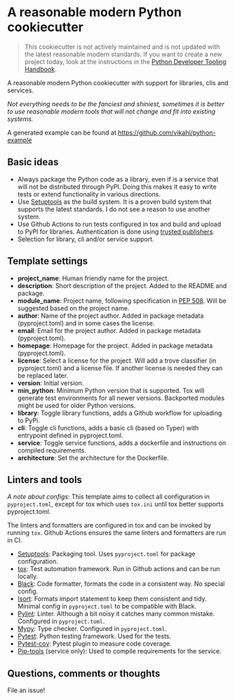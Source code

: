 # A reasonable modern Python cookiecutter

> This cookiecutter is not actively maintained and is not updated with the
> latest reasonable modern standards. If you want to create a new project
>  today, look at the instructions in the [Python Developer Tooling Handbook].

[Python Developer Tooling Handbook]: https://pydevtools.com/handbook/

A reasonable modern Python cookiecutter with support for libraries, clis and
services.

_Not everything needs to be the fanciest and shiniest, sometimes it is better
to use reasonable modern tools that will not change and fit into existing
systems._

A generated example can be found at https://github.com/vikahl/python-example

## Basic ideas

- Always package the Python code as a library, even if is a service that will
  not be distributed through PyPI. Doing this makes it easy to write tests or
  extend functionality in various directions.
- Use [Setuptools] as the build system. It is a proven build system that
  supports the latest standards. I do not see a reason to use another system.
- Use Github Actions to run tests configured in tox and build and upload to
  PyPI for libraries. Authentication is done using [trusted
  publishers](https://docs.pypi.org/trusted-publishers/).
- Selection for library, cli and/or service support.

## Template settings

- __project_name__: Human friendly name for the project.
- __description__: Short description of the project. Added to the README and
  package.
- __module_name__: Project name, following specification in [PEP 508]. Will be
  suggested based on the project name.
- __author__: Name of the project author. Added in package metadata (pyproject.toml)
  and in some cases the license.
- __email__: Email for the project author. Added in package metadata (pyproject.toml).
- __homepage__: Homepage for the project. Added in package metadata (pyproject.toml).
- __license__: Select a license for the project. Will add a trove classifier
  (in pyproject.toml) and a license file. If another license is needed they can be
  replaced later.
- __version__: Initial version.
- __min_python__: Minimum Python version that is supported. Tox will generate
  test environments for all newer versions. Backported modules might be used
  for older Python versions.
- __library__: Toggle library functions, adds a Github workflow for uploading
  to PyPi.
- __cli__: Toggle cli functions, adds a basic cli (based on Typer) with
  entrypoint defined in pyproject.toml.
- __service__: Toggle service functions, adds a dockerfile and instructions on
  compiled requirements.
- __architecture__: Set the architecture for the Dockerfile.

## Linters and tools

_A note about configs_: This template aims to collect all configuration in
`pyproject.toml`, except for tox which uses `tox.ini` until tox better supports
pyproject.toml.

The linters and formatters are configured in tox and can be invoked by running
`tox`. Github Actions ensures the same linters and formatters are run in CI.

- [Setuptools]: Packaging tool. Uses `pyproject.toml` for package configuration.
- [tox](https://tox.wiki/en/latest/): Test automation framework. Run in Github
  actions and can be run locally.
- [Black](https://github.com/psf/black): Code formatter, formats the code in a
  consistent way. No special config.
- [Isort](https://pycqa.github.io/isort/): Formats import statement to keep
  them consistent and tidy. Minimal config in `pyproject.toml` to be compatible
  with Black.
- [Pylint](https://pylint.org/): Linter. Although a bit noisy it catches many
  common mistake. Configured in `pyproject.toml`.
- [Mypy](http://www.mypy-lang.org/): Type checker. Configured in
  `pyproject.toml`.
- [Pytest](https://docs.pytest.org/en/latest/): Python testing framework. Used
  for the tests.
- [Pytest-cov](https://github.com/pytest-dev/pytest-cov): Pytest plugin to
  measure code coverage.
- [Pip-tools](https://github.com/jazzband/pip-tools/) (service only): Used to
  compile requirements for the service.

## Questions, comments or thoughts

File an issue!

<!-- Links -->
[Setuptools]: https://setuptools.pypa.io/
[PEP 508]: https://www.python.org/dev/peps/pep-0508/#names
